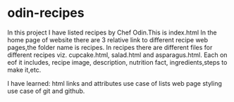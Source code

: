 # odin-recipes
In this project I have listed recipes by Chef Odin.This is index.html
In the home page of website there are 3 relative link to different recipe web pages,the folder name is recipes.
In recipes there are different files for different recipes viz. cupcake.html, salad.html and asparagus.html.
Each on eof it includes, recipe image, description, nutrition fact, ingredients,steps to make it,etc.

I have learned:
html links and attributes
use case of lists
web page styling
use case of git and github.
